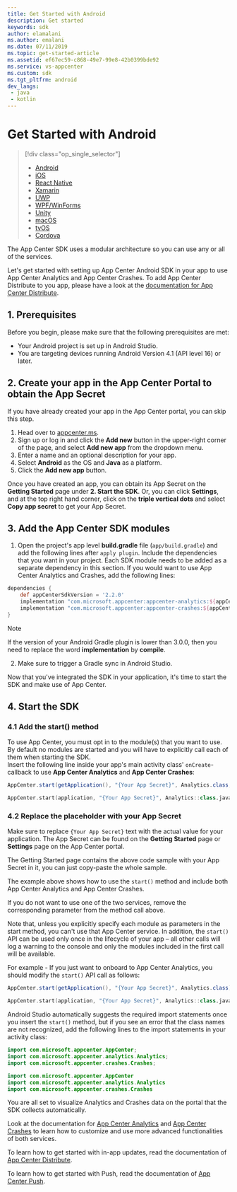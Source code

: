 ```yaml
---
title: Get Started with Android
description: Get started
keywords: sdk
author: elamalani
ms.author: emalani
ms.date: 07/11/2019
ms.topic: get-started-article
ms.assetid: ef67ec59-c868-49e7-99e8-42b0399bde92
ms.service: vs-appcenter
ms.custom: sdk
ms.tgt_pltfrm: android
dev_langs:
 - java
 - kotlin
---
```


# Get Started with Android

> [!div  class="op_single_selector"]
> * [Android](android.md)
> * [iOS](ios.md)
> * [React Native](react-native.md)
> * [Xamarin](xamarin.md)
> * [UWP](uwp.md)
> * [WPF/WinForms](wpf-winforms.md)
> * [Unity](unity.md)
> * [macOS](macos.md)
> * [tvOS](tvos.md)
> * [Cordova](cordova.md)

The App Center SDK uses a modular architecture so you can use any or all of the services.

Let's get started with setting up App Center Android SDK in your app to use App Center Analytics and App Center Crashes. To add App Center Distribute to you app, please have a look at the [documentation for App Center Distribute](~/sdk/distribute/android.md).

## 1. Prerequisites

Before you begin, please make sure that the following prerequisites are met:

* Your Android project is set up in Android Studio.
* You are targeting devices running Android Version 4.1 (API level 16) or later.

## 2. Create your app in the App Center Portal to obtain the App Secret

If you have already created your app in the App Center portal, you can skip this step.

1. Head over to [appcenter.ms](https://appcenter.ms).
2. Sign up or log in and click the **Add new** button in the upper-right corner of the page, and select **Add new app** from the dropdown menu.
3. Enter a name and an optional description for your app.
4. Select **Android** as the OS and **Java** as a platform.
5. Click the **Add new app** button.

Once you have created an app, you can obtain its App Secret on the **Getting Started** page under **2. Start the SDK**. Or, you can click **Settings**, and at the top right hand corner, click on the **triple vertical dots** and select **Copy app secret** to get your App Secret.

## 3. Add the App Center SDK modules

1. Open the project's app level **build.gradle** file (`app/build.gradle`) and add the following lines after `apply plugin`. Include the dependencies that you want in your project. Each SDK module needs to be added as a separate dependency in this section. If you would want to use App Center Analytics and Crashes, add the following lines:

  ```groovy
  dependencies {
      def appCenterSdkVersion = '2.2.0'
      implementation "com.microsoft.appcenter:appcenter-analytics:${appCenterSdkVersion}"
      implementation "com.microsoft.appcenter:appcenter-crashes:${appCenterSdkVersion}"
  }
  ```

  > [!NOTE]
  > If the version of your Android Gradle plugin is lower than 3.0.0, then you need to replace the word **implementation** by **compile**.

2. Make sure to trigger a Gradle sync in Android Studio.

Now that you've integrated the SDK in your application, it's time to start the SDK and make use of App Center.

## 4. Start the SDK

### 4.1 Add the start() method

To use App Center, you must opt in to the module(s) that you want to use. By default no modules are started and you will have to explicitly call each of them when starting the SDK.  
Insert the following line inside your app's main activity class' `onCreate`-callback to use **App Center Analytics** and **App Center Crashes**:

```java
AppCenter.start(getApplication(), "{Your App Secret}", Analytics.class, Crashes.class);
```
```kotlin
AppCenter.start(application, "{Your App Secret}", Analytics::class.java, Crashes::class.java)
```

### 4.2 Replace the placeholder with your App Secret

Make sure to replace `{Your App Secret}` text with the actual value for your application. The App Secret can be found on the **Getting Started** page or **Settings** page on the App Center portal.

The Getting Started page contains the above code sample with your App Secret in it, you can just copy-paste the whole sample.

The example above shows how to use the `start()` method and include both App Center Analytics and App Center Crashes.

If you do not want to use one of the two services, remove the corresponding parameter from the method call above.

Note that, unless you explicitly specify each module as parameters in the start method, you can't use that App Center service. In addition, the `start()` API can be used only once in the lifecycle of your app – all other calls will log a warning to the console and only the modules included in the first call will be available.

For example - If you just want to onboard to App Center Analytics, you should modify the `start()` API call as follows:

```java
AppCenter.start(getApplication(), "{Your App Secret}", Analytics.class);
```
```kotlin
AppCenter.start(application, "{Your App Secret}", Analytics::class.java)
```

Android Studio automatically suggests the required import statements once you insert the `start()` method, but if you see an error that the class names are not recognized, add the following lines to the import statements in your activity class:

```java
import com.microsoft.appcenter.AppCenter;
import com.microsoft.appcenter.analytics.Analytics;
import com.microsoft.appcenter.crashes.Crashes;
```
```kotlin
import com.microsoft.appcenter.AppCenter
import com.microsoft.appcenter.analytics.Analytics
import com.microsoft.appcenter.crashes.Crashes
```

You are all set to visualize Analytics and Crashes data on the portal that the SDK collects automatically.

Look at the documentation for [App Center Analytics](~/sdk/analytics/android.md) and [App Center Crashes](~/sdk/crashes/android.md) to learn how to customize and use more advanced functionalities of both services.

To learn how to get started with in-app updates, read the documentation of [App Center Distribute](~/sdk/distribute/android.md).

To learn how to get started with Push, read the documentation of [App Center Push](~/sdk/push/android.md).
